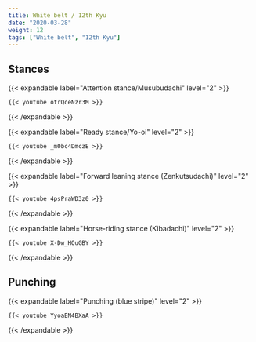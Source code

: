 ```yaml
---
title: White belt / 12th Kyu
date: "2020-03-28"
weight: 12
tags: ["White belt", "12th Kyu"]
---
```


## Stances

{{< expandable label="Attention stance/Musubudachi" level="2" >}}

    {{< youtube otrQceNzr3M >}}

{{< /expandable >}}


{{< expandable label="Ready stance/Yo-oi" level="2" >}}

    {{< youtube _m0bc4DmczE >}}

{{< /expandable >}}


{{< expandable label="Forward leaning stance (Zenkutsudachi)" level="2" >}}

    {{< youtube 4psPraWD3z0 >}}

{{< /expandable >}}


{{< expandable label="Horse-riding stance (Kibadachi)" level="2" >}}

    {{< youtube X-Dw_HOuGBY >}}

{{< /expandable >}}



## Punching

{{< expandable label="Punching (blue stripe)" level="2" >}}

    {{< youtube YyoaEN4BXaA >}}

{{< /expandable >}}




